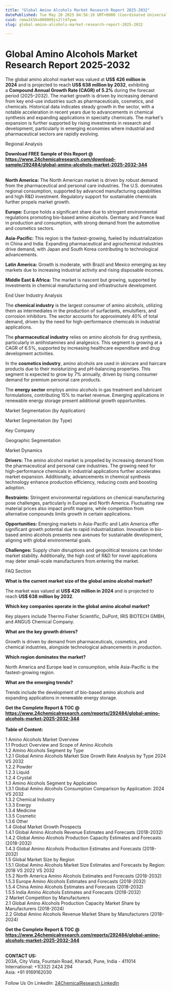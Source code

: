 ```yaml
---
title: "Global Amino Alcohols Market Research Report 2025-2032"
datePublished: Tue May 20 2025 04:56:10 GMT+0000 (Coordinated Universal Time)
cuid: cmaw1k5bx000009js2ltd7yww
slug: global-amino-alcohols-market-research-report-2025-2032

---
```


# Global Amino Alcohols Market Research Report 2025-2032

<p>The global amino alcohol market was valued at <strong>US$ 426 million in 2024</strong> and is projected to reach <strong>US$ 638 million by 2032</strong>, exhibiting a <strong>Compound Annual Growth Rate (CAGR) of 5.2%</strong> during the forecast period (2025–2032). The market growth is driven by increasing demand from key end-use industries such as pharmaceuticals, cosmetics, and chemicals. Historical data indicates steady growth in the sector, with a notable acceleration in recent years due to advancements in chemical synthesis and expanding applications in specialty chemicals. The market's expansion is further supported by rising investments in research and development, particularly in emerging economies where industrial and pharmaceutical sectors are rapidly evolving.</p><p>
Regional Analysis</p><p>
</p><div><b>Download FREE Sample of this Report @ 
            <a href="https://www.24chemicalresearch.com/download-sample/292484/global-amino-alcohols-market-2025-2032-344">
            https://www.24chemicalresearch.com/download-sample/292484/global-amino-alcohols-market-2025-2032-344</a></b></div><br><p><strong>North America:</strong> The North American market is driven by robust demand from the pharmaceutical and personal care industries. The U.S. dominates regional consumption, supported by advanced manufacturing capabilities and high R&amp;D investment. Regulatory support for sustainable chemicals further propels market growth.</p><p>
</p><p><strong>Europe:</strong> Europe holds a significant share due to stringent environmental regulations promoting bio-based amino alcohols. Germany and France lead in production and consumption, with strong demand from the automotive and cosmetics sectors.</p><p>
</p><p><strong>Asia-Pacific:</strong> This region is the fastest-growing, fueled by industrialization in China and India. Expanding pharmaceutical and agrochemical industries drive demand, with Japan and South Korea contributing to technological advancements.</p><p>
</p><p><strong>Latin America:</strong> Growth is moderate, with Brazil and Mexico emerging as key markets due to increasing industrial activity and rising disposable incomes.</p><p>
</p><p><strong>Middle East &amp; Africa:</strong> The market is nascent but growing, supported by investments in chemical manufacturing and infrastructure development.</p><p>
End User Industry Analysis</p><p>
</p><p>The <strong>chemical industry</strong> is the largest consumer of amino alcohols, utilizing them as intermediates in the production of surfactants, emulsifiers, and corrosion inhibitors. The sector accounts for approximately 40% of total demand, driven by the need for high-performance chemicals in industrial applications.</p><p>
</p><p>The <strong>pharmaceutical industry</strong> relies on amino alcohols for drug synthesis, particularly in antihistamines and analgesics. This segment is growing at a CAGR of 6.5%, supported by increasing healthcare expenditure and drug development activities.</p><p>
</p><p>In the <strong>cosmetics industry</strong>, amino alcohols are used in skincare and haircare products due to their moisturizing and pH-balancing properties. This segment is expected to grow by 7% annually, driven by rising consumer demand for premium personal care products.</p><p>
</p><p>The <strong>energy sector</strong> employs amino alcohols in gas treatment and lubricant formulations, contributing 15% to market revenue. Emerging applications in renewable energy storage present additional growth opportunities.</p><p>
Market Segmentation (by Application)</p><p>
</p><p>
Market Segmentation (by Type)</p><p>
</p><p>
Key Company</p><p>
</p><p>
Geographic Segmentation</p><p>
</p><p>
Market Dynamics</p><p>
</p><p><strong>Drivers:</strong> The amino alcohol market is propelled by increasing demand from the pharmaceutical and personal care industries. The growing need for high-performance chemicals in industrial applications further accelerates market expansion. Additionally, advancements in chemical synthesis technology enhance production efficiency, reducing costs and boosting adoption.</p><p>
</p><p><strong>Restraints:</strong> Stringent environmental regulations on chemical manufacturing pose challenges, particularly in Europe and North America. Fluctuating raw material prices also impact profit margins, while competition from alternative compounds limits growth in certain applications.</p><p>
</p><p><strong>Opportunities:</strong> Emerging markets in Asia-Pacific and Latin America offer significant growth potential due to rapid industrialization. Innovation in bio-based amino alcohols presents new avenues for sustainable development, aligning with global environmental goals.</p><p>
</p><p><strong>Challenges:</strong> Supply chain disruptions and geopolitical tensions can hinder market stability. Additionally, the high cost of R&amp;D for novel applications may deter small-scale manufacturers from entering the market.</p><p>
FAQ Section</p><p>
</p><p><strong>What is the current market size of the global amino alcohol market?</strong></p><p>
The market was valued at <strong>US$ 426 million in 2024</strong> and is projected to reach <strong>US$ 638 million by 2032</strong>.</p><p>
</p><p><strong>Which key companies operate in the global amino alcohol market?</strong></p><p>
Key players include Thermo Fisher Scientific, DuPont, IRIS BIOTECH GMBH, and ANGUS Chemical Company.</p><p>
</p><p><strong>What are the key growth drivers?</strong></p><p>
Growth is driven by demand from pharmaceuticals, cosmetics, and chemical industries, alongside technological advancements in production.</p><p>
</p><p><strong>Which region dominates the market?</strong></p><p>
North America and Europe lead in consumption, while Asia-Pacific is the fastest-growing region.</p><p>
</p><p><strong>What are the emerging trends?</strong></p><p>
Trends include the development of bio-based amino alcohols and expanding applications in renewable energy storage.</p>

<div><b>Get the Complete Report & TOC @ 
            <a href="https://www.24chemicalresearch.com/reports/292484/global-amino-alcohols-market-2025-2032-344">
            https://www.24chemicalresearch.com/reports/292484/global-amino-alcohols-market-2025-2032-344</a></b></div><br>
            <b>Table of Content:</b><p>1 Amino Alcohols Market Overview<br />
    1.1 Product Overview and Scope of Amino Alcohols<br />
    1.2 Amino Alcohols Segment by Type<br />
        1.2.1 Global Amino Alcohols Market Size Growth Rate Analysis by Type 2024 VS 2032<br />
        1.2.2 Powder<br />
        1.2.3 Liquid<br />
        1.2.4 Crystal<br />
    1.3 Amino Alcohols Segment by Application<br />
        1.3.1 Global Amino Alcohols Consumption Comparison by Application: 2024 VS 2032<br />
        1.3.2 Chemical Industry<br />
        1.3.3 Energy<br />
        1.3.4 Medicine<br />
        1.3.5 Cosmetic<br />
        1.3.6 Other<br />
    1.4 Global Market Growth Prospects<br />
        1.4.1 Global Amino Alcohols Revenue Estimates and Forecasts (2018-2032)<br />
        1.4.2 Global Amino Alcohols Production Capacity Estimates and Forecasts (2018-2032)<br />
        1.4.3 Global Amino Alcohols Production Estimates and Forecasts (2018-2032)<br />
    1.5 Global Market Size by Region<br />
        1.5.1 Global Amino Alcohols Market Size Estimates and Forecasts by Region: 2018 VS 2022 VS 2032<br />
        1.5.2 North America Amino Alcohols Estimates and Forecasts (2018-2032)<br />
        1.5.3 Europe Amino Alcohols Estimates and Forecasts (2018-2032)<br />
        1.5.4 China Amino Alcohols Estimates and Forecasts (2018-2032)<br />
        1.5.5 India Amino Alcohols Estimates and Forecasts (2018-2032)<br />
2 Market Competition by Manufacturers<br />
    2.1 Global Amino Alcohols Production Capacity Market Share by Manufacturers (2018-2024)<br />
    2.2 Global Amino Alcohols Revenue Market Share by Manufacturers (2018-2024)<br />
   </p>

<div><b>Get the Complete Report & TOC @ 
            <a href="https://www.24chemicalresearch.com/reports/292484/global-amino-alcohols-market-2025-2032-344">
            https://www.24chemicalresearch.com/reports/292484/global-amino-alcohols-market-2025-2032-344</a></b></div><br>

<b>CONTACT US:</b><br>
            203A, City Vista, Fountain Road, Kharadi, Pune, India - 411014<br>
            International: +1(332) 2424 294<br>
            Asia: +91 9169162030 <br><br>
            Follow Us On LinkedIn: <a href="https://www.linkedin.com/company/24chemicalresearch/">24ChemicalResearch LinkedIn</a>